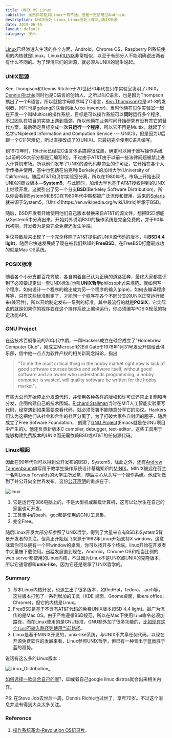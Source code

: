 ```yaml
---
title: UNIX VS Linux
subtitle: 虽然你可能对Linux一窍不通，但是一定使用过Android。
description: UNIX历史,Linux,Linux历史,UNIX,UNIX来源
date: 2019-06-15
layout: default
category: 技术
---
```


[Linux](https://en.wikipedia.org/wiki/Linux)已经渗透入生活的各个方面，Android，Chrome OS，Raspberry Pi系统使用的内核就是Linux。Linux和[UNIX](https://en。wikipedia。org/wiki/Unix)非常相似，以至于有部分人不能明确说出两者有什么不同的。为了理清它们的渊源，就必须从UNIX的诞生说起。

### UNIX起源

 Ken Thompson和Dennis Ritchie于20世纪70年代在贝尔实验室发明了UNIX，[Dennis Ritchie](https://en.wikipedia.org/wiki/Dennis_Ritchie)同时也是C语言的创始人，之所以叫C语言，也是因为Thompson搞出了一个B语言，所以就接字母顺序叫了C语言，[Ken Thompson](https://en.wikipedia.org/wiki/Ken_Thompson)也是utf-8的发明者，同时也是golang的联合创始人(co-inventor)，当时他俩在贝尔实验室一起在开发一个叫Multics的操作系统，目标是可以操作系统可以**同时**运行多个程序。不过团队在项目的实施上遇到瓶颈，所以他俩在业务时间开始研究有没有其它的替代方案，最后确定目标变成**一次只运行一个程序**，所以它不再是Multix，就起了个名字UNiplexed Information and Compution Service --- UNICS，但是因为U后跟一个C非常难记，所以直接改成了X(UNIX)。它最初完全使用C语言编写。

到1972年时，Ritchie已经把C语言体系搞得很成熟，确定可以用于重写操作系统(以前的OS大部分都是汇编写的)。不过由于AT&T由于以前一些法律问题被禁止进入计算机市场。所以他们发布了UNIX的源代码非商业的许可证，它开始在各个大学传播并使用，基中也包括在伯克利(Berkeley)的加州大学(University of California)。随后AT&T和贝尔实验室分离，所以在1980年代，市场上开始出现UNIX的商业版本—**System5**，与此同时，加州大学也基于AT&T授权得到的UNIX上继续开发，这就引出了另一个分支**BSD**(Berkeley Software Distribution)，所以你会看到System5和BSD在1980年代中期都被广泛流传和使用，后来的[Solaris](https://en.wikipedia.org/wiki/Solaris_(operating_system))就来源于System5，[Ultrix](https://en.wikipedia.org/wiki/Ultrix)继承于BSD。

随后，BSD开发者开始使用他们自己版本替换来自AT&T的源文件，想把BSD彻底从System5中分离出来，开始对外说明BSD的操作系统是完全免费的，并于90年代初期，开发者为是否完全免费还发生争端。

争议导致后来出现了一个完全移除了AT&T提供的UNIX源代码的版本，叫**BSD4.4 light**，随后它快速发展成了现在被我们熟知的**FreeBSD**。在FreeBSD打磨最成功的就是Mac OS系统。

### POSIX标准

随着各个小分支都百花齐放，各自朝着自己认为正确的道路狂奔，最终大家都意识到了必须要规定出一套UNIX标准(也叫**UNIX哲学**philosophy)来规范。就如何写一个程序，如何设计一个程序的输出成为另一个程序的输入(pipe)，如何去编译程序等等，只有这些标准制定了，才能同一个程序在各个不同分支的UNIX正常运行起来(兼容性)，所以开始制定发布一系列的标准，其中最流行的就是**POSIX**，它实际说的就是如果你的程序要在这个操作系统上编译运行，你必须编写POSIX规范的特定功能API。

### GNU Project

在这技术百舸争流的70年代中期，一帮Hackers成立在硅谷成立了"Homebrew Computer Club"，刚成立Microsoft的Bill Gate于1976年1月31号发公开信给此俱乐部，信中他一点点为软件产权的相关新观念辩论，指出

> "To me the most critical thing in the hobby market right now is lack of good software courses books and software itself, without good software and an owner who understands programming, a hobby computer is wasted, will quality software be written for the hobby market"。

有些大公司开始停止分发源代码，并使用各种各样的版权和许可证还禁止复制和再分发，企图构建自己的技术围城。[Richard Stallman](https://en.wikipedia.org/wiki/Richard_Stallman)当时在MIT人工智能实验室写代码，经常遇到如果需要查看代码，就必须签署不能随意分享它的协议。Hackers们认为这把他们从社会和合作的社区分离了，为了打破大家各自封闭的圈子，随后成立了Free Sofware Foundation， 创建了[GNU Project](https://en.wikipedia.org/wiki/GNU_Project)(Emacs就是在GNU项目中产生的)。他还负责新版本C compiler, debugger, text-editor，这些工具用于能够构建免费版本的UNIX而无需依赖BSD或AT&T的任何源代码。

### Linux崛起

因此在90年代你可以得到公开发布的BSD，System5，除此之外，还有[Andrew Tannenbaum](https://en.wikipedia.org/wiki/Andrew_S.Tanenbaum)编写用于教学生操作系统设计基础知识的[MINIX](https://en.wikipedia.org/wiki/MINIX)。MINIX被远在芬兰一名叫[Linus Torvalds](https://en.wikipedia.org/wiki/Linus_Torvalds)的大学生所发觉，随后决心从头写一个操作系统。他成功做到了并公开向全世界发布。这份[公开声明](https://groups.google.com/forum/#!msg/comp.os.minix/dlNtH7RRrGA/SwRavCzVE7gJ)的重点在于:

![linux](https://user-images.githubusercontent.com/3116225/59553224-a3718a80-8fc4-11e9-8912-5e85c9667ba5.jpg)

1. 它是运行在386电脑上的，不是大型机或超级计算机，这可以让学生在自己的家里也可开发。
2. 工具集中的bash，gcc都是使用的GNU工具集。
3. 完全Free。

随后Linux开发大部分都参照了UNIX哲学，得到了大量来自有BSD和System5背景开发者的关注。但真正开始起飞来源于1992年Linux开始支持X window。这意味着你可以拥有一个带window的桌面，你可以找开多个终端，linux开始在开发者中大量被下载使用。迅猛发展直到现在，Android，Chrome OS和相当比例的web server都使用的Linux内核，不过因为Linux不是UNIX或UNIX的克隆版本，所以它通常都叫**unix-like**，因为它还是继承了UNIX哲学的。

### Summary

1. 基本Linux内核开发，也派生出了很多版本，如RedHat，fedora， arch等，这些版本打包了一系列增加的工具（KDE 桌面，Gnome桌面，libera office，Chrome)，但它的内核是Linux。
2. FreeBSD是基于不含有AT&T代码的免费UNIX版本(BSD 4.4 light)。最广为流传的是Mac OS。由于严格遵循BSD规范，所以在Mac下使用`find`命令必须加路径，而在Linux使用的是GNU标准，GNU额外加了很多功能的，[比如现在这个`find`不输入路径则使用当前路径](https://stackoverflow.com/questions/17548854/difference-between-mac-find-and-linux-find)。
3. Linux是基于MINIX开发的，unix-like系统，与UNIX不共享任何代码，以现在开源免费软件的发展来看，Linux参照UNIX哲学，但已有一种青出于蓝而胜于蓝的趋势。

说话有这么多的Linux版本：

![Linux_Distribution_](https://user-images.githubusercontent.com/3116225/59553212-8341cb80-8fc4-11e9-903a-da9fd33505cc.jpg)

[如何选择一款适合自己的呢](https://librehunt.org/)?，⌨️或者自己google linux distros就会出来相关内容。



PS: 在Steve Job去世后一周，Dennis Richie也过世了，享年70岁。不过这个消息并没有得到大众太多关注。

### Reference

1. [操作系统革命-Revolution OS记录片](https://www.bilibili.com/video/av9512574/)。

